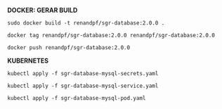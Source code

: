 **DOCKER: GERAR BUILD**

```
sudo docker build -t renandpf/sgr-database:2.0.0 .
```
```
docker tag renandpf/sgr-database:2.0.0 renandpf/sgr-database:2.0.0
```
```
docker push renandpf/sgr-database:2.0.0
```

**KUBERNETES**
```
kubectl apply -f sgr-database-mysql-secrets.yaml
```
```
kubectl apply -f sgr-database-mysql-service.yaml
```
```
kubectl apply -f sgr-database-mysql-pod.yaml
```